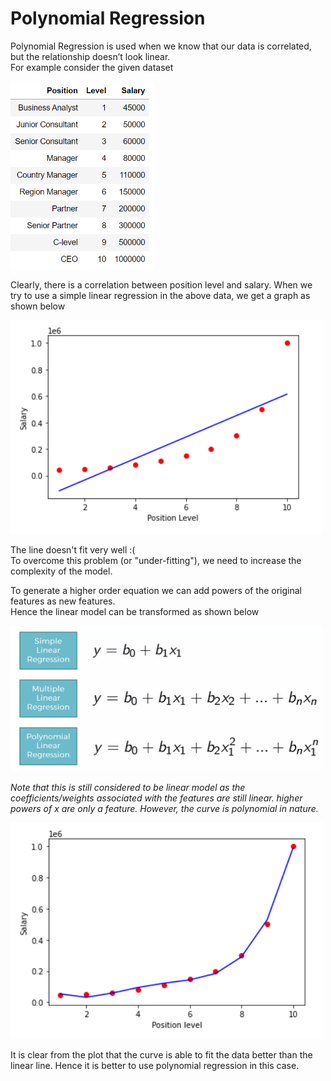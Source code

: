 # Polynomial Regression

Polynomial Regression is used when we know that our data is correlated, but the relationship doesn’t look linear.  
For example consider the given dataset 

<img src="/temp/plr2.png" alt="data" height="300">

Clearly, there is a correlation between position level and salary. When we try to use a simple linear regression in the above data, we get a graph as shown below  

<img src="/temp/plr3.png" alt="slr_graph" width="500">

The line doesn't fit very well :(  
To overcome this problem (or "under-fitting"), we need to increase the complexity of the model.

To generate a higher order equation we can add powers of the original features as new features.  
Hence the linear model can be transformed as shown below  

<img src="/temp/plr1.png" alt="plr_equation" width="500">  

*Note that this is still considered to be linear model as the coefficients/weights associated with the features are still linear. higher powers of x are only a feature. However, the curve is polynomial in nature.*  

<img src="/temp/plr4.png" alt="plr_graph" width="500"> 

It is clear from the plot that the curve is able to fit the data better than the linear line. Hence it is better to use polynomial regression in this case.
